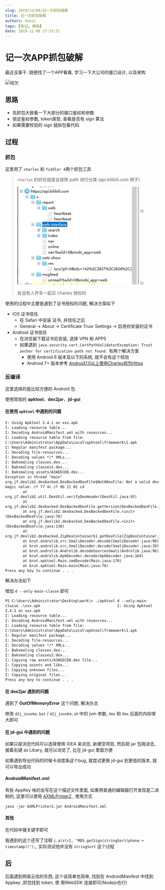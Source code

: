 ```yaml
---
slug: 2019/12/08/记一次抓包破解
title: 记一次抓包破解
authors: haozi
tags: [笔记, 瞎搞]
date: 2019-12-08 17:53:51
---
```


# 记一次APP抓包破解

最近没事干. 随便找了一个APP看看, 学习一下大公司的接口设计, 以及架构

![哈欠](/sticker/haqian.png)

<!--truncate-->



## 思路

* 先抓包大致看一下大部分的接口鉴权和参数
* 锁定鉴权参数, token类型, 查看是否有 sign 算法
* 如果需要校验的 sign 就拆包看代码

## 过程

### 抓包

这里用了 `charles` 和 `fiddler 4`两个抓包工具

> `charles` 的好处就是会按照 path 进行分类 (api.bilibili.com 例子)
>
> ![charles%}](./记一次抓包破解/charles.png)
>
> 有没有人开车一起买 charles 授权的

使用的过程中主要是遇到了证书授权的问题, 解决方案如下

* IOS 证书信任
  * 在 Safari 中安装 证书, 并信任之后
  * General -> About -> Certificate Trusr Settings -> 启用你安装的证书
* Android 证书信任
  * 在浏览器下载证书后安装, 选择 VPN 和 APPS
  * 如果遇到 `java.security.cert.CertPathValidatorException: Trust anchor for certification path not found.` 有两个解决方案
    * 使用 Android 6 版本及以下的系统, 就不会有这个校验
    * Android 7+ 版本参考 [Android7.0以上使用Charles抓包Https](https://juejin.im/post/5c611302f265da2ddc3c5622)

### 反编译

这里选择的是比较方便的 Android 包

使用常规的 **apktool**，**dex2jar**，**jd-gui**

#### 在使用 `apktool` 中遇到的问题

```plain_text
I: Using Apktool 2.4.1 on xxx.apk
I: Loading resource table...
I: Decoding AndroidManifest.xml with resources...
I: Loading resource table from file: C:\Users\Administrator\AppData\Local\apktool\framework\1.apk
I: Regular manifest package...
I: Decoding file-resources...
I: Decoding values */* XMLs...
I: Baksmaling classes.dex...
I: Baksmaling classes2.dex...
I: Baksmaling assets/A3AEECD8.dex...
Exception in thread "main" org.jf.dexlib2.dexbacked.DexBackedDexFile$NotADexFile: Not a valid dex magic value: cf 77 4c c7 9b 21 01 cd
        at org.jf.dexlib2.util.DexUtil.verifyDexHeader(DexUtil.java:93)
        at org.jf.dexlib2.dexbacked.DexBackedDexFile.getVersion(DexBackedDexFile.java:111)
        at org.jf.dexlib2.dexbacked.DexBackedDexFile.<init>(DexBackedDexFile.java:78)
        at org.jf.dexlib2.dexbacked.DexBackedDexFile.<init>(DexBackedDexFile.java:138)
        at org.jf.dexlib2.dexbacked.ZipDexContainer$1.getDexFile(ZipDexContainer.java:181)
        at brut.androlib.src.SmaliDecoder.decode(SmaliDecoder.java:90)
        at brut.androlib.src.SmaliDecoder.decode(SmaliDecoder.java:39)
        at brut.androlib.Androlib.decodeSourcesSmali(Androlib.java:96)
        at brut.androlib.ApkDecoder.decode(ApkDecoder.java:164)
        at brut.apktool.Main.cmdDecode(Main.java:170)
        at brut.apktool.Main.main(Main.java:76)
Press any key to continue . . .                                       
```

解决办法如下

增加 `d --only-main-classe`  即可

```plain_text
PS C:\Users\Administrator\Desktop\work\> ./apktool d --only-main-classe .\xxx.apk                                   I: Using Apktool 2.4.1 on xxx.apk
I: Loading resource table...
I: Decoding AndroidManifest.xml with resources...
I: Loading resource table from file: C:\Users\Administrator\AppData\Local\apktool\framework\1.apk
I: Regular manifest package...
I: Decoding file-resources...
I: Decoding values */* XMLs...
I: Baksmaling classes.dex...
I: Baksmaling classes2.dex...
I: Copying raw assets/A3AEECD8.dex file...
I: Copying assets and libs...
I: Copying unknown files...
I: Copying original files...
Press any key to continue . . .                                             
```



#### 在 dex2jar 遇到的问题

遇到了 **OutOfMemoryError** 这个问题, 解决办法

修改 `d2j_invoke.bat` / `d2j_invoke.sh`   中的 jvm 参数,  `Xms` 和 `Xmx` 后面的内存增大即可



#### 在 jd-gui 中遇到的问题

如果只是浏览代码可以选择使用 IDEA 来浏览,  新建空项目, 然后把 jar 包拖进去, 接着右键 as Libary, 就可以浏览了, 比在 jd-gui 里面方便

如果遇到导出代码的时候卡进度条这个bug, 就尝试更换 jd-gui 到更低的版本, 就可以导出成功



#### AndroidManifest.xml

有些 AppKey 啥的会写在这个描述文件里面, 如果用普通的编辑器打开发现是二进制的, 这里可以使用 [AXMLPrinter2](https://code.google.com/archive/p/android4me/downloads)   , 使用方式

`java -jar AXMLPrinter2.jar AndroidManifest.xml`



#### 其他

在代码中搜关键字即可

我遇到的这个还写了注释 `i.a(str1, "MD5.getSign(stringSort(phone + timestamp))");`, 实际测试他并没有 `stringSort` 这个过程 

 



## 后

后面遇到网易云信的东西, 这个说简单也简单, 找到在 AndroidManifest 中找到 Appkey ,抓包找到 token, 使 用WebSDK 连接即可(Nodejs也行)
